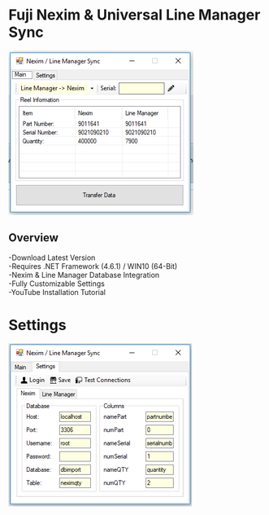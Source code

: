 # Fuji Nexim & Universal Line Manager Sync
![alt text](https://raw.githubusercontent.com/smttools/smttoolbox/master/syncmain.PNG)
## Overview
-Download Latest Version  
-Requires .NET Framework (4.6.1) / WIN10 (64-Bit)  
-Nexim & Line Manager Database Integration  
-Fully Customizable Settings   
-YouTube Installation Tutorial  

# Settings
![alt text](https://raw.githubusercontent.com/smttools/smttoolbox/master/syncsettings.PNG)
